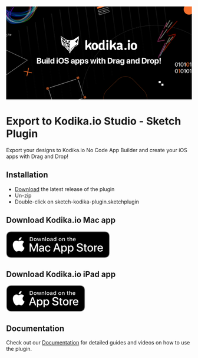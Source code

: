 
![Kodika](https://github.com/kodika/kodika-import-from-sketch-plugin/raw/master/docs-assets/header.png)
# Export to Kodika.io Studio - Sketch Plugin
Export your designs to Kodika.io No Code App Builder and create your iOS apps with Drag and Drop!

## Installation

- [Download](../../releases/latest/download/sketch-kodika-plugin.sketchplugin.zip) the latest release of the plugin
- Un-zip
- Double-click on sketch-kodika-plugin.sketchplugin

## Download Kodika.io Mac app
[![Download on the Mac App Store](https://github.com/kodika/kodika-import-from-sketch-plugin/raw/master/docs-assets/download_mac.png)](https://apps.apple.com/app/id1479182473)

## Download Kodika.io iPad app
[![Download on the App Store](https://github.com/kodika/kodika-import-from-sketch-plugin/raw/master/docs-assets/download_appstore.png)](https://apps.apple.com/app/id1433898888)

## Documentation
Check out our [Documentation](https://docs.kodika.io/integrations-plugins/import-from-sketch) for detailed guides and videos on how to use the plugin.
